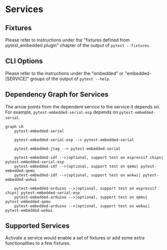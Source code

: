 # Services

## Fixtures

Please refer to instructions under the "fixtures defined from pytest_embedded.plugin" chapter of the output of `pytest --fixtures`.

## CLI Options

Please refer to the instructions under the "embedded" or "embedded-[SERVICE]" groups of the output of `pytest --help`.

## Dependency Graph for Services

The arrow points from the dependent service to the service it depends on. For example, `pytest-embedded-serial-esp` depends on `pytest-embedded-serial`.

```{mermaid}
graph LR
    pytest-embedded-serial
    
    pytest-embedded-serial-esp --> pytest-embedded-serial
    
    pytest-embedded-jtag --> pytest-embedded-serial
    
    pytest-embedded-idf -->|optional, support test on espressif chips| pytest-embedded-serial-esp
    pytest-embedded-idf -->|optional, support test on qemu| pytest-embedded-qemu
    pytest-embedded-idf -->|optional, support test on wokwi| pytest-embedded-wokwi
    
    pytest-embedded-arduino -->|optional, support test on espressif chips| pytest-embedded-serial-esp
    pytest-embedded-arduino -->|optional, support test on qemu| pytest-embedded-qemu
    pytest-embedded-arduino -->|optional, support test on wokwi| pytest-embedded-wokwi
```

## Supported Services

Activate a service would enable a set of fixtures or add some extra functionalities to a few fixtures.

```{include} ../../pytest-embedded-serial/README.md
```

```{include} ../../pytest-embedded-serial-esp/README.md
```

```{include} ../../pytest-embedded-idf/README.md
```

```{include} ../../pytest-embedded-jtag/README.md
```

```{include} ../../pytest-embedded-qemu/README.md
```

```{include} ../../pytest-embedded-arduino/README.md
```

```{include} ../../pytest-embedded-wokwi/README.md
```
